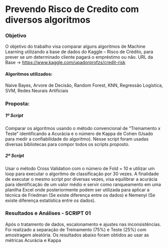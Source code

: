 # Prevendo Risco de Credito com diversos algoritmos



### Objetivo
O objetivo do trabalho visa comparar alguns algoritmos de Machine Learning  utilizando a base de dados do Kaggle – Risco de Crédito, para prever se um determinado cliente pagará o empréstimo ou não.
URL da Base -> https://www.kaggle.com/upadorprofzs/credit-risk

#### Algoritmos utilizados:
Naive Bayes, Arvore de Decisão, Random Forest, KNN, Regressão Logistica, SVM, Redes Neurais Artificiais

### Proposta:
##### 1º Script
Comparar os algoritmos usando o método convencional de “Treinamento x Teste” identificando a Acurácia e o número de Kappa de Cohen (Usado para medir a confiabilidade do algoritmo).
Nesse script foram usadas diversas bibliotecas para compor todos os scripts proposto.

##### 2º Script
Usar o método Cross Validation com o número de Fold = 10 e utilizar um loop para executar o algoritmo de classificação por 30 vezes.
A finalidade de executar o mesmo script por diversas vezes, visa equilibrar a acurácia para identificação de um valor médio e servir como ranqueamento em uma planilha Excel onde posteriormente podem ser utilizada para aplicar a técnica de Friedman (Se existe diferença entre os dados) e Nemenyi (Se existe diferença estatística entre os dados).


### Resultados e Análises -  SCRIPT 01

Após o tratamento de dados, escalonamento e ajustes nas inconsistências.
Foi realizado a separação de Treinamento (75%) e Teste (25%) com amostragem aleatória. 
Os resultados abaixo foram obtidos ao usar as métricas Acurácia e Kappa
 
